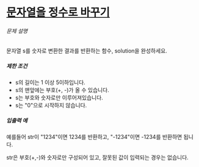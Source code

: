 # [문자열을 정수로 바꾸기](https://school.programmers.co.kr/learn/courses/30/lessons/12925)


###### 문제 설명


문자열 s를 숫자로 변환한 결과를 반환하는 함수, solution을 완성하세요.


##### 제한 조건


* s의 길이는 1 이상 5이하입니다.
* s의 맨앞에는 부호(\+, \-)가 올 수 있습니다.
* s는 부호와 숫자로만 이루어져있습니다.
* s는 "0"으로 시작하지 않습니다.


##### 입출력 예


예를들어 str이 "1234"이면 1234를 반환하고, "\-1234"이면 \-1234를 반환하면 됩니다.  

str은 부호(\+,\-)와 숫자로만 구성되어 있고, 잘못된 값이 입력되는 경우는 없습니다.



